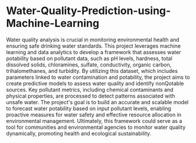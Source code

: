 # Water-Quality-Prediction-using-Machine-Learning


Water quality analysis is crucial in monitoring environmental health and ensuring safe
drinking water standards. This project leverages machine learning and data analytics to
develop a framework that assesses water potability based on pollutant data, such as pH
levels, hardness, total dissolved solids, chloramines, sulfate, conductivity, organic carbon,
trihalomethanes, and turbidity. By utilizing this dataset, which includes parameters linked to
water contamination and potability, the project aims to create predictive models to assess
water quality and identify nonQotable sources. Key pollutant metrics, including chemical
contaminants and physical properties, are processed to detect patterns associated with
unsafe water. The project's goal is to build an accurate and scalable model to forecast water
potability based on input pollutant levels, enabling proactive measures for water safety and
effective resource allocation in environmental management. Ultimately, this framework
could serve as a tool for communities and environmental agencies to monitor water quality
dynamically, promoting health and ecological sustainability.
